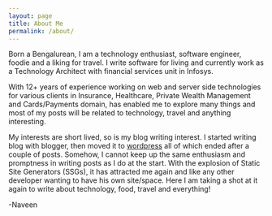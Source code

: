 ```yaml
---
layout: page
title: About Me
permalink: /about/
---
```


Born a Bengalurean, I am a technology enthusiast, software engineer, foodie and a liking for travel. I write software for living and currently work as a Technology Architect with financial services unit in Infosys.    

With 12+ years of experience working on web and server side technologies for various clients in Insurance, Healthcare, Private Wealth Management and Cards/Payments domain, has enabled me to explore many things and most of my posts will be related to technology, travel and anything interesting.

My interests are short lived, so is my blog writing interest. I started writing blog with blogger, then moved it to [wordpress](https://codecafe.wordpress.com/) all of which ended after a couple of posts. Somehow, I cannot keep up the same enthusiasm and promptness in writing posts as I do at the start. With the explosion of Static Site Generators (SSGs), it has attracted me again and like any other developer wanting to have his own site/space. Here I am taking a shot at it again to write about technology, food, travel and everything!

-Naveen
